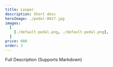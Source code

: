 ```yaml
---
title: Looper
description: Short desc
heroImage: ./pedal-0017.jpg
images:
  [
    [./default-pedal.png, ./default-pedal.png],
  ]
price: 600
order: 3
---
```


Full Description 
(Supports Markdown)
